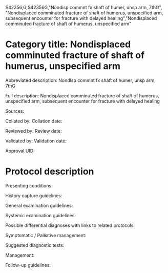 S42356,G,S42356G,"Nondisp commnt fx shaft of humer, unsp arm, 7thG", "Nondisplaced comminuted fracture of shaft of humerus, unspecified arm, subsequent encounter for fracture with delayed healing","Nondisplaced comminuted fracture of shaft of humerus, unspecified arm"
# Category title: Nondisplaced comminuted fracture of shaft of humerus, unspecified arm

Abbreviated description: Nondisp commnt fx shaft of humer, unsp arm, 7thG

Full description: Nondisplaced comminuted fracture of shaft of humerus, unspecified arm, subsequent encounter for fracture with delayed healing

Sources:

Collated by:
Collation date:

Reviewed by:
Review date:

Validated by:
Validation date:

Approval UID:

# Protocol description

Presenting conditions:

History capture guidelines:

General examination guidelines:

Systemic examination guidelines:

Possible differential diagnoses with links to related protocols:

Symptomatic / Palliative management:

Suggested diagnostic tests:

Management:

Follow-up guidelines:

